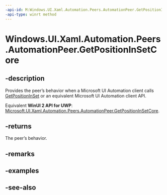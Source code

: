 ```yaml
---
-api-id: M:Windows.UI.Xaml.Automation.Peers.AutomationPeer.GetPositionInSetCore
-api-type: winrt method
---
```


<!-- Method syntax
virtual protected int GetPositionInSetCore()
-->

# Windows.UI.Xaml.Automation.Peers.AutomationPeer.GetPositionInSetCore

## -description
Provides the peer’s behavior when a Microsoft UI Automation client calls [GetPositionInSet](automationpeer_getpositioninset_381040721.md) or an equivalent Microsoft UI Automation client API.

Equivalent **WinUI 2 API for UWP**: [Microsoft.UI.Xaml.Automation.Peers.AutomationPeer.GetPositionInSetCore](/windows/winui/api/microsoft.ui.xaml.automation.peers.automationpeer.getpositioninsetcore).

## -returns
The peer’s behavior.

## -remarks

## -examples

## -see-also
